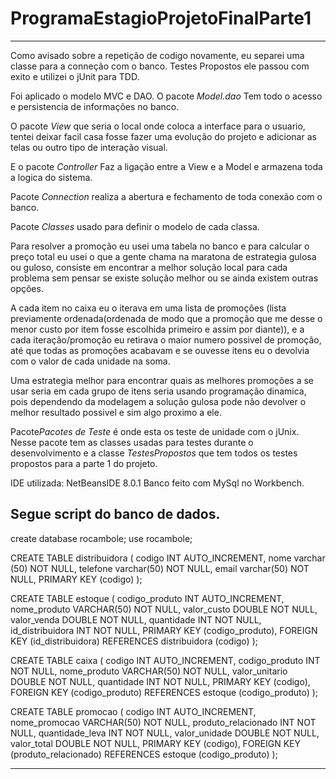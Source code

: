 # ProgramaEstagioProjetoFinalParte1
----------------------------------------------------------------------------------------------------
Como avisado sobre a repetição de codigo novamente, eu separei uma classe para a conneção com o banco.
Testes Propostos ele passou com exito e utilizei o jUnit para TDD.

Foi aplicado o modelo MVC e DAO.
O pacote *Model.dao* Tem todo o acesso e persistencia de informações no banco.

O pacote *View* que seria o local onde coloca a interface para o usuario, tentei deixar facil casa fosse fazer uma evolução do projeto e adicionar as telas ou outro tipo de interação visual.

E o pacote *Controller* Faz a ligação entre a View e a Model e armazena toda a logica do sistema.

Pacote *Connection* realiza a abertura e fechamento de toda conexão com o banco.

Pacote *Classes* usado para definir o modelo de cada classa.

Para resolver a promoção eu usei uma tabela no banco e para calcular o preço total eu usei o que a gente chama na maratona de estrategia gulosa ou guloso, consiste em encontrar a melhor solução local para cada problema sem pensar se existe solução melhor ou se ainda existem outras opções.

A cada item no caixa eu o iterava em uma lista de promoções (lista previamente ordenada(ordenada de modo que a promoção que me desse o menor custo por item fosse escolhida primeiro e assim por diante)), e a cada iteração/promoção eu retirava o maior numero possivel de promoção, até que todas as promoções acabavam e se ouvesse itens eu o devolvia com o valor de cada unidade na soma.

Uma estrategia melhor para encontrar quais as melhores promoções a se usar seria em cada grupo de itens seria usando programação dinamica, pois dependendo da modelagem a solução gulosa pode não devolver o melhor resultado possivel e sim algo proximo a ele.

Pacote*Pacotes de Teste* é onde esta os teste de unidade com o jUnix.
Nesse pacote tem as classes usadas para testes durante o desenvolvimento e a classe *TestesPropostos* que tem todos os testes propostos para a parte 1 do projeto.


IDE utilizada: NetBeansIDE 8.0.1
Banco feito com MySql no Workbench.

Segue script do banco de dados.
----------------------------------------------------------------------------------------------------
create database rocambole;
use rocambole;

CREATE TABLE distribuidora (
	codigo INT AUTO_INCREMENT, 
    nome varchar (50) NOT NULL, 
    telefone varchar(50) NOT NULL, 
    email varchar(50) NOT NULL, 
    PRIMARY KEY (codigo) 
);

CREATE TABLE estoque ( 
	codigo_produto INT AUTO_INCREMENT,
    nome_produto VARCHAR(50) NOT NULL, 
    valor_custo DOUBLE NOT NULL,
    valor_venda DOUBLE NOT NULL, 
    quantidade INT NOT NULL, 
    id_distribuidora INT NOT NULL, 
    PRIMARY KEY (codigo_produto), 
    FOREIGN KEY (id_distribuidora) REFERENCES distribuidora (codigo) 
);

CREATE TABLE caixa ( 
	codigo INT AUTO_INCREMENT, 
    codigo_produto INT NOT NULL,
    nome_produto VARCHAR(50) NOT NULL, 
    valor_unitario DOUBLE NOT NULL, 
    quantidade INT NOT NULL,
    PRIMARY KEY (codigo),
    FOREIGN KEY (codigo_produto) REFERENCES estoque (codigo_produto) 
);

CREATE TABLE promocao (
	codigo INT AUTO_INCREMENT,
	nome_promocao VARCHAR(50) NOT NULL, 
	produto_relacionado INT NOT NULL, 
    quantidade_leva INT NOT NULL, 
    valor_unidade DOUBLE NOT NULL,
	valor_total DOUBLE NOT NULL,
    PRIMARY KEY (codigo), 
    FOREIGN KEY (produto_relacionado) REFERENCES estoque (codigo_produto)
);

----------------------------------------------------------------------------------------------------
